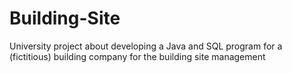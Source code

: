 # Building-Site
University project about developing a Java and SQL program for a (fictitious) building company for the building site management
